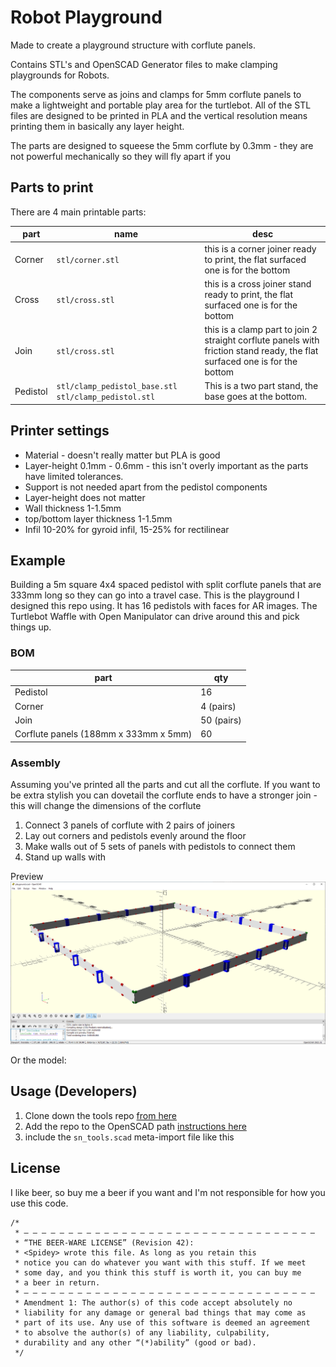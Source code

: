 # Robot Playground

Made to create a playground structure with corflute panels.

Contains STL's and OpenSCAD Generator files to make clamping playgrounds for Robots.

The components serve as joins and clamps for 5mm corflute panels to make a lightweight and portable play area for the turtlebot. All of the STL files are designed to be printed in PLA and the vertical resolution means printing them in basically any layer height.

The parts are designed to squeese the 5mm corflute by 0.3mm - they are not powerful mechanically so they will fly apart if you 

## Parts to print

There are 4 main printable parts:

| part | name | desc |
|-|-|-|
| Corner | `stl/corner.stl` | this is a corner joiner ready to print, the flat surfaced one is for the bottom |
| Cross  | `stl/cross.stl` | this is a cross joiner stand ready to print, the flat surfaced one is for the bottom |
| Join | `stl/cross.stl` | this is a clamp part to join 2 straight corflute panels with friction stand ready, the flat surfaced one is for the bottom |
| Pedistol | `stl/clamp_pedistol_base.stl` `stl/clamp_pedistol.stl` | This is a two part stand, the base goes at the bottom.

## Printer settings

* Material - doesn't really matter but PLA is good
* Layer-height 0.1mm - 0.6mm - this isn't overly important as the parts have limited tolerances.
* Support is not needed apart from the pedistol components
* Layer-height does not matter
* Wall thickness 1-1.5mm
* top/bottom layer thickness 1-1.5mm
* Infil 10-20% for gyroid infil, 15-25% for rectilinear

## Example 

Building a 5m square 4x4 spaced pedistol with split corflute panels that are 333mm long so they can go into a travel case. This is the playground I designed this repo using. It has 16 pedistols with faces for AR images. The Turtlebot Waffle with Open Manipulator can drive around this and pick things up.

### BOM

| part | qty |
|-|-|
| Pedistol | 16 |
| Corner | 4 (pairs) |
| Join | 50 (pairs) |
| Corflute panels (188mm x 333mm x 5mm) |  60 |

### Assembly

Assuming you've printed all the parts and cut all the corflute. If you want to be extra stylish you can dovetail the corflute ends to have a stronger join - this will change the dimensions of the corflute

1. Connect 3 panels of corflute with 2 pairs of joiners
2. Lay out corners and pedistols evenly around the floor
3. Make walls out of 5 sets of panels with pedistols to connect them
4. Stand up walls with 

Preview
![playground4x4.png](images/playground4x4.png)

Or the model:

<script src="https://github.com/mrkoz/robot-playground/blob/main/stl/playground-4x4.stl"></script>

## Usage (Developers)

1. Clone down the tools repo [from here](https://github.com/mrkoz/openscad-parts)
2. Add the repo to the OpenSCAD path [instructions here](https://en.wikibooks.org/wiki/OpenSCAD_User_Manual/Libraries#Setting_OPENSCADPATH)
3. include the `sn_tools.scad` meta-import file like this

## License

I like beer, so buy me a beer if you want and I'm not responsible for how you use this code.

```
/* 
 * — — — — — — — — — — — — — — — — — — — — — — — — — — — — — — — — — 
 * “THE BEER-WARE LICENSE” (Revision 42):
 * <Spidey> wrote this file. As long as you retain this  
 * notice you can do whatever you want with this stuff. If we meet
 * some day, and you think this stuff is worth it, you can buy me
 * a beer in return.
 * — — — — — — — — — — — — — — — — — — — — — — — — — — — — — — — — — 
 * Amendment 1: The author(s) of this code accept absolutely no 
 * liability for any damage or general bad things that may come as 
 * part of its use. Any use of this software is deemed an agreement 
 * to absolve the author(s) of any liability, culpability, 
 * durability and any other “(*)ability” (good or bad).
 */
 ```